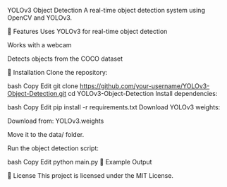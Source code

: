 YOLOv3 Object Detection
A real-time object detection system using OpenCV and YOLOv3.

📌 Features
Uses YOLOv3 for real-time object detection

Works with a webcam

Detects objects from the COCO dataset

🚀 Installation
Clone the repository:

bash
Copy
Edit
git clone https://github.com/your-username/YOLOv3-Object-Detection.git
cd YOLOv3-Object-Detection
Install dependencies:

bash
Copy
Edit
pip install -r requirements.txt
Download YOLOv3 weights:

Download from: YOLOv3.weights

Move it to the data/ folder.

Run the object detection script:

bash
Copy
Edit
python main.py
📸 Example Output

📝 License
This project is licensed under the MIT License.

